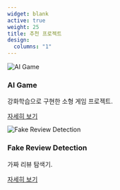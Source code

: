 ```yaml
---
widget: blank
active: true
weight: 25
title: 추천 프로젝트
design:
  columns: "1"
---
```


<div class="viewA">
  <img src="/media/slide-1.jpg" alt="AI Game" loading="lazy">
  <div>
    <h3>AI Game</h3>
    <p>강화학습으로 구현한 소형 게임 프로젝트.</p>
    <a class="btn btn-primary btn-sm" href='{{< relref "project/game" >}}'>자세히 보기</a>
  </div>
</div>

<div class="viewA" style="margin-top:12px">
  <img src="/media/slide-3.jpg" alt="Fake Review Detection" loading="lazy">
  <div>
    <h3>Fake Review Detection</h3>
    <p>가짜 리뷰 탐색기.</p>
    <a class="btn btn-primary btn-sm" href='{{< relref "project/ai" >}}'>자세히 보기</a>

  </div>
</div>
